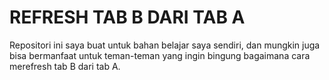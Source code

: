 # REFRESH TAB B DARI TAB A  

Repositori ini saya buat untuk bahan belajar saya sendiri, dan mungkin juga bisa bermanfaat untuk teman-teman yang ingin bingung bagaimana cara merefresh tab B dari tab A.